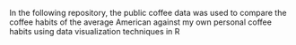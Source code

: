 In the following repository, the public coffee data was used to compare the coffee habits of the average American against my own personal coffee habits using data visualization techniques in R
